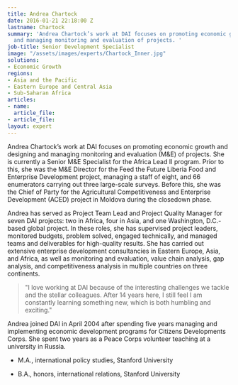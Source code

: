 ```yaml
---
title: Andrea Chartock
date: 2016-01-21 22:18:00 Z
lastname: Chartock
summary: 'Andrea Chartock’s work at DAI focuses on promoting economic growth and designing
  and managing monitoring and evaluation of projects. '
job-title: Senior Development Specialist
image: "/assets/images/experts/Chartock_Inner.jpg"
solutions:
- Economic Growth
regions:
- Asia and the Pacific
- Eastern Europe and Central Asia
- Sub-Saharan Africa
articles:
- name:
  article_file:
- article_file:
layout: expert
---
```


Andrea Chartock’s work at DAI focuses on promoting economic growth and designing and managing monitoring and evaluation (M&E) of projects. She is currently a Senior M&E Specialist for the Africa Lead II program. Prior to this, she was the M&E Director for the Feed the Future Liberia Food and Enterprise Development project, managing a staff of eight, and 66 enumerators carrying out three large-scale surveys. Before this, she was the Chief of Party for the Agricultural Competitiveness and Enterprise Development (ACED) project in Moldova during the closedown phase.

Andrea has served as Project Team Lead and Project Quality Manager for seven DAI projects: two in Africa, four in Asia, and one Washington, D.C.-based global project. In these roles, she has supervised project leaders, monitored budgets, problem solved, engaged technically, and managed teams and deliverables for high-quality results. She has carried out extensive enterprise development consultancies in Eastern Europe, Asia, and Africa, as well as monitoring and evaluation, value chain analysis, gap analysis, and competitiveness analysis in multiple countries on three continents.

> "I love working at DAI because of the interesting challenges we tackle and the stellar colleagues. After 14 years here, I still feel I am constantly learning something new, which is both humbling and exciting."

Andrea joined DAI in April 2004 after spending five years managing and implementing economic development programs for Citizens Developments Corps. She spent two years as a Peace Corps volunteer teaching at a university in Russia.

* M.A., international policy studies, Stanford University

* B.A., honors, international relations, Stanford University
